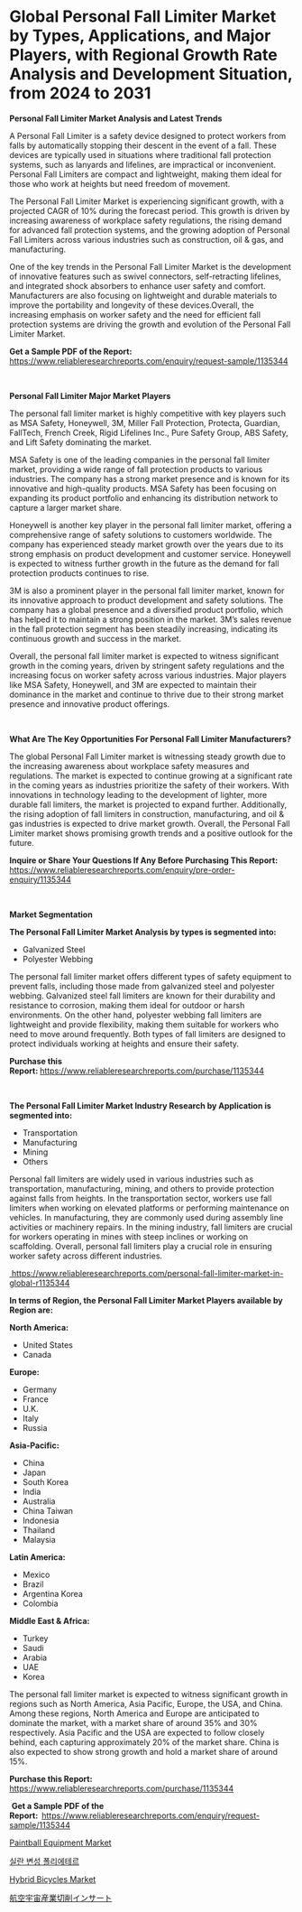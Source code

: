 <p><h1>Global Personal Fall Limiter Market by Types, Applications, and Major Players, with Regional Growth Rate Analysis and Development Situation, from 2024 to 2031</h1></p><p><strong>Personal Fall Limiter Market Analysis and Latest Trends</strong></p>
<p><p>A Personal Fall Limiter is a safety device designed to protect workers from falls by automatically stopping their descent in the event of a fall. These devices are typically used in situations where traditional fall protection systems, such as lanyards and lifelines, are impractical or inconvenient. Personal Fall Limiters are compact and lightweight, making them ideal for those who work at heights but need freedom of movement.</p><p>The Personal Fall Limiter Market is experiencing significant growth, with a projected CAGR of 10% during the forecast period. This growth is driven by increasing awareness of workplace safety regulations, the rising demand for advanced fall protection systems, and the growing adoption of Personal Fall Limiters across various industries such as construction, oil & gas, and manufacturing. </p><p>One of the key trends in the Personal Fall Limiter Market is the development of innovative features such as swivel connectors, self-retracting lifelines, and integrated shock absorbers to enhance user safety and comfort. Manufacturers are also focusing on lightweight and durable materials to improve the portability and longevity of these devices.Overall, the increasing emphasis on worker safety and the need for efficient fall protection systems are driving the growth and evolution of the Personal Fall Limiter Market.</p></p>
<p><strong>Get a Sample PDF of the Report:&nbsp;</strong> <a href="https://www.reliableresearchreports.com/enquiry/request-sample/1135344">https://www.reliableresearchreports.com/enquiry/request-sample/1135344</a></p>
<p>&nbsp;</p>
<p><strong>Personal Fall Limiter Major Market Players</strong></p>
<p><p>The personal fall limiter market is highly competitive with key players such as MSA Safety, Honeywell, 3M, Miller Fall Protection, Protecta, Guardian, FallTech, French Creek, Rigid Lifelines Inc., Pure Safety Group, ABS Safety, and Lift Safety dominating the market.</p><p>MSA Safety is one of the leading companies in the personal fall limiter market, providing a wide range of fall protection products to various industries. The company has a strong market presence and is known for its innovative and high-quality products. MSA Safety has been focusing on expanding its product portfolio and enhancing its distribution network to capture a larger market share.</p><p>Honeywell is another key player in the personal fall limiter market, offering a comprehensive range of safety solutions to customers worldwide. The company has experienced steady market growth over the years due to its strong emphasis on product development and customer service. Honeywell is expected to witness further growth in the future as the demand for fall protection products continues to rise.</p><p>3M is also a prominent player in the personal fall limiter market, known for its innovative approach to product development and safety solutions. The company has a global presence and a diversified product portfolio, which has helped it to maintain a strong position in the market. 3M’s sales revenue in the fall protection segment has been steadily increasing, indicating its continuous growth and success in the market.</p><p>Overall, the personal fall limiter market is expected to witness significant growth in the coming years, driven by stringent safety regulations and the increasing focus on worker safety across various industries. Major players like MSA Safety, Honeywell, and 3M are expected to maintain their dominance in the market and continue to thrive due to their strong market presence and innovative product offerings.</p></p>
<p>&nbsp;</p>
<p><strong>What Are The Key Opportunities For Personal Fall Limiter Manufacturers?</strong></p>
<p><p>The global Personal Fall Limiter market is witnessing steady growth due to the increasing awareness about workplace safety measures and regulations. The market is expected to continue growing at a significant rate in the coming years as industries prioritize the safety of their workers. With innovations in technology leading to the development of lighter, more durable fall limiters, the market is projected to expand further. Additionally, the rising adoption of fall limiters in construction, manufacturing, and oil & gas industries is expected to drive market growth. Overall, the Personal Fall Limiter market shows promising growth trends and a positive outlook for the future.</p></p>
<p><strong>Inquire or Share Your Questions If Any Before Purchasing This Report:</strong> <a href="https://www.reliableresearchreports.com/enquiry/pre-order-enquiry/1135344">https://www.reliableresearchreports.com/enquiry/pre-order-enquiry/1135344</a></p>
<p>&nbsp;</p>
<p><strong>Market Segmentation</strong></p>
<p><strong>The Personal Fall Limiter Market Analysis by types is segmented into:</strong></p>
<p><ul><li>Galvanized Steel</li><li>Polyester Webbing</li></ul></p>
<p><p>The personal fall limiter market offers different types of safety equipment to prevent falls, including those made from galvanized steel and polyester webbing. Galvanized steel fall limiters are known for their durability and resistance to corrosion, making them ideal for outdoor or harsh environments. On the other hand, polyester webbing fall limiters are lightweight and provide flexibility, making them suitable for workers who need to move around frequently. Both types of fall limiters are designed to protect individuals working at heights and ensure their safety.</p></p>
<p><strong>Purchase this Report:&nbsp;</strong><a href="https://www.reliableresearchreports.com/purchase/1135344">https://www.reliableresearchreports.com/purchase/1135344</a></p>
<p>&nbsp;</p>
<p><strong>The Personal Fall Limiter Market Industry Research by Application is segmented into:</strong></p>
<p><ul><li>Transportation</li><li>Manufacturing</li><li>Mining</li><li>Others</li></ul></p>
<p><p>Personal fall limiters are widely used in various industries such as transportation, manufacturing, mining, and others to provide protection against falls from heights. In the transportation sector, workers use fall limiters when working on elevated platforms or performing maintenance on vehicles. In manufacturing, they are commonly used during assembly line activities or machinery repairs. In the mining industry, fall limiters are crucial for workers operating in mines with steep inclines or working on scaffolding. Overall, personal fall limiters play a crucial role in ensuring worker safety across different industries.</p></p>
<p><a href="https://www.reliableresearchreports.com/personal-fall-limiter-market-in-global-r1135344">&nbsp;https://www.reliableresearchreports.com/personal-fall-limiter-market-in-global-r1135344</a></p>
<p><strong>In terms of Region, the Personal Fall Limiter Market Players available by Region are:</strong></p>
<p>
    <p> <strong> North America: </strong>
        <ul>
            <li>United States</li>
            <li>Canada</li>
        </ul>
        </p> 
    <p> <strong> Europe: </strong>
        <ul>
            <li>Germany</li>
            <li>France</li>
            <li>U.K.</li>
            <li>Italy</li>
            <li>Russia</li>
        </ul>
        </p> 
    <p> <strong> Asia-Pacific: </strong>
        <ul>
            <li>China</li>
            <li>Japan</li>
            <li>South Korea</li>
            <li>India</li>
            <li>Australia</li>
            <li>China Taiwan</li>
            <li>Indonesia</li>
            <li>Thailand</li>
            <li>Malaysia</li>
        </ul>
        </p> 
    <p> <strong> Latin America: </strong>
        <ul>
            <li>Mexico</li>
            <li>Brazil</li>
            <li>Argentina Korea</li>
            <li>Colombia</li>
        </ul>
        </p> 
    <p> <strong> Middle East & Africa: </strong>
        <ul>
            <li>Turkey</li>
            <li>Saudi</li>
            <li>Arabia</li>
            <li>UAE</li>
            <li>Korea</li>
        </ul>
    </p>
    </p>
<p><p>The personal fall limiter market is expected to witness significant growth in regions such as North America, Asia Pacific, Europe, the USA, and China. Among these regions, North America and Europe are anticipated to dominate the market, with a market share of around 35% and 30% respectively. Asia Pacific and the USA are expected to follow closely behind, each capturing approximately 20% of the market share. China is also expected to show strong growth and hold a market share of around 15%.</p></p>
<p><strong>Purchase this Report: </strong><a href="https://www.reliableresearchreports.com/purchase/1135344">https://www.reliableresearchreports.com/purchase/1135344</a></p>
<p>&nbsp;<strong>Get a Sample PDF of the Report:&nbsp;&nbsp;</strong><a href="https://www.reliableresearchreports.com/enquiry/request-sample/1135344">https://www.reliableresearchreports.com/enquiry/request-sample/1135344</a></p>
<p><strong></strong></p>
<p><p><a href="https://github.com/ctanaka235/Market-Research-Report-List-1/blob/main/paintball-equipment-market.md">Paintball Equipment Market</a></p><p><a href="https://github.com/milikokao84/Market-Research-Report-List-1/blob/main/8567493148519.md">실란 변성 폴리에테르</a></p><p><a href="https://github.com/fkhcgcyl33/Market-Research-Report-List-1/blob/main/hybrid-bicycles-market.md">Hybrid Bicycles Market</a></p><p><a href="https://github.com/marbadji/Market-Research-Report-List-2/blob/main/8132178140640.md">航空宇宙産業切削インサート</a></p></p>